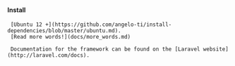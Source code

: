 #### Install

     [Ubuntu 12 +](https://github.com/angelo-ti/install-dependencies/blob/master/ubuntu.md).
     [Read more words!](docs/more_words.md)
     
     Documentation for the framework can be found on the [Laravel website](http://laravel.com/docs).

